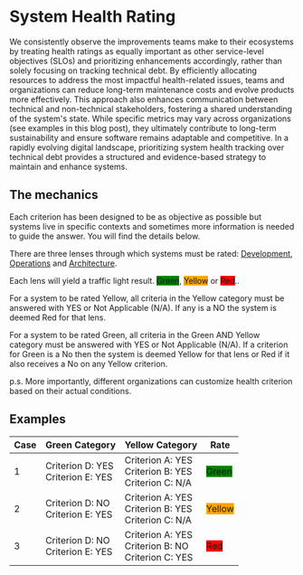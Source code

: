 # System Health Rating

We consistently observe the improvements teams make to their ecosystems by treating health ratings as equally important as other service-level objectives (SLOs) and prioritizing enhancements accordingly, rather than solely focusing on tracking technical debt. By efficiently allocating resources to address the most impactful health-related issues, teams and organizations can reduce long-term maintenance costs and evolve products more effectively. This approach also enhances communication between technical and non-technical stakeholders, fostering a shared understanding of the system's state. While specific metrics may vary across organizations (see examples in this blog post), they ultimately contribute to long-term sustainability and ensure software remains adaptable and competitive. In a rapidly evolving digital landscape, prioritizing system health tracking over technical debt provides a structured and evidence-based strategy to maintain and enhance systems.

## The mechanics

Each criterion has been designed to be as objective as possible but systems live in specific contexts and sometimes more information is needed to guide the answer. You will find the details below.

There are three lenses through which systems must be rated: [Development](./ch03-01-01-development.md), [Operations](./ch03-01-02-operations.md) and [Architecture](./ch03-01-03-architecture.md).

Each lens will yield a traffic light result. <span style="background:green">Green</span>, <span style="background:orange">Yellow</span> or <span style="background:red">Red</span>..

For a system to be rated Yellow, all criteria in the Yellow category must be answered with YES or Not Applicable (N/A). If any is a NO the system is deemed Red for that lens.

For a system to be rated Green, all criteria in the Green AND Yellow category must be answered with YES or Not Applicable (N/A). If a criterion for Green is a No then the system is deemed Yellow for that lens or Red if it also receives a No on any Yellow criterion.

p.s. More importantly, different organizations can customize health criterion based on their actual conditions.

## Examples
| Case | Green Category                        | Yellow Category                                            | Rate                                          |
| ---- | ------------------------------------- | ---------------------------------------------------------- | --------------------------------------------- |
| 1    | Criterion D: YES<br> Criterion E: YES | Criterion A: YES<br> Criterion B: YES<br> Criterion C: N/A | <span style="background:green">Green</span>   |
| 2    | Criterion D: NO<br> Criterion E: YES  | Criterion A: YES<br> Criterion B: YES<br> Criterion C: N/A | <span style="background:orange">Yellow</span> |
| 3    | Criterion D: NO<br> Criterion E: YES  | Criterion A: YES<br> Criterion B: NO<br> Criterion C: YES  | <span style="background:red">Red</span>     
